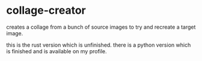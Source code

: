 # collage-creator

creates a collage from a bunch of source images to try and recreate a target image.

this is the rust version which is unfinished. there is a python version which is finished and is available on my profile.
